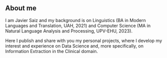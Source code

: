 ## About me

I am Javier Saiz and my background is on Linguistics (BA in Modern Languages and Translation, UAH, 2021) and Computer Science (MA in Natural Language Analysis and Processing, UPV-EHU, 2023). 

Here I publish and share with you my personal projects, where I develop my interest and experience on Data Science and, more specifically, on Information Extraction in the Clinical domain.
